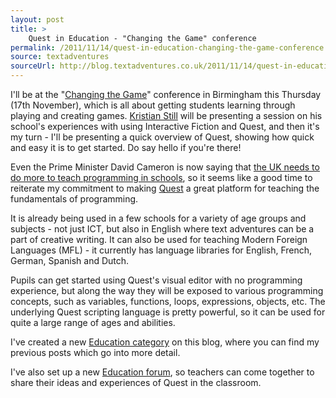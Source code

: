 ```yaml
---
layout: post
title: >
    Quest in Education - "Changing the Game" conference
permalink: /2011/11/14/quest-in-education-changing-the-game-conference
source: textadventures
sourceUrl: http://blog.textadventures.co.uk/2011/11/14/quest-in-education-changing-the-game-conference/
---
```

I'll be at the "<a href="http://www.io.uk.com/changing-the-game/">Changing the Game</a>" conference in Birmingham this Thursday (17th November), which is all about getting students learning through playing and creating games. <a href="http://www.kristianstill.co.uk/wordpress/">Kristian Still</a> will be presenting a session on his school's experiences with using Interactive Fiction and Quest, and then it's my turn - I'll be presenting a quick overview of Quest, showing how quick and easy it is to get started. Do say hello if you're there!

Even the Prime Minister David Cameron is now saying that <a href="http://www.develop-online.net/news/39113/Prime-Minister-backs-programming-education-reform">the UK needs to do more to teach programming in schools</a>, so it seems like a good time to reiterate my commitment to making <a href="http://www.textadventures.co.uk/quest/">Quest</a> a great platform for teaching the fundamentals of programming.

It is already being used in a few schools for a variety of age groups and subjects - not just ICT, but also in English where text adventures can be a part of creative writing. It can also be used for teaching Modern Foreign Languages (MFL) - it currently has language libraries for English, French, German, Spanish and Dutch.

Pupils can get started using Quest's visual editor with no programming experience, but along the way they will be exposed to various programming concepts, such as variables, functions, loops, expressions, objects, etc. The underlying Quest scripting language is pretty powerful, so it can be used for quite a large range of ages and abilities.

I've created a new <a href="http://www.textadventures.co.uk/blog/category/education/">Education category</a> on this blog, where you can find my previous posts which go into more detail.

I've also set up a new <a href="http://www.textadventures.co.uk/forum/viewforum.php?f=14">Education forum</a>, so teachers can come together to share their ideas and experiences of Quest in the classroom.